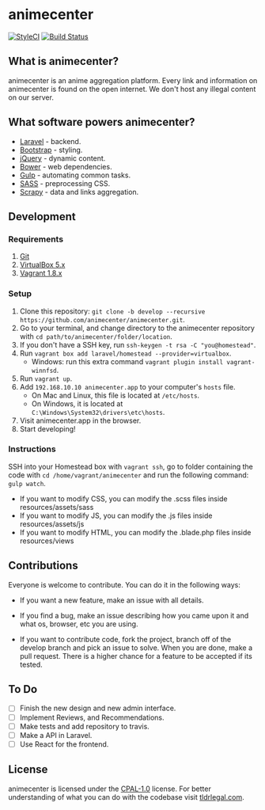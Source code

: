 # animecenter

[![StyleCI](https://styleci.io/repos/44687688/shield)](https://styleci.io/repos/44687688)
[![Build Status](https://travis-ci.org/animecenter/animecenter.svg?branch=develop)](https://travis-ci.org/animecenter/animecenter)

## What is animecenter?

animecenter is an anime aggregation platform.
Every link and information on animecenter is found on the open internet.
We don't host any illegal content on our server.

## What software powers animecenter?

- [Laravel](http://laravel.com) - backend.
- [Bootstrap](https://getbootstrap.com) - styling.
- [jQuery](https://jquery.con) - dynamic content.
- [Bower](http://bower.io) - web dependencies.
- [Gulp](http://gulpjs.com) - automating common tasks.
- [SASS](http://sass-lang.com) - preprocessing CSS.
- [Scrapy](https://scrapy.org) - data and links aggregation.

## Development

### Requirements

1. [Git](https://git-scm.com/download)
2. [VirtualBox 5.x](https://www.virtualbox.org/wiki/Downloads)
3. [Vagrant 1.8.x](https://www.vagrantup.com/downloads.html)

### Setup

1. Clone this repository: `git clone -b develop --recursive https://github.com/animecenter/animecenter.git`.
2. Go to your terminal, and change directory to the animecenter repository with `cd path/to/animecenter/folder/location`.
3. If you don't have a SSH key, run `ssh-keygen -t rsa -C "you@homestead"`.
4. Run `vagrant box add laravel/homestead --provider=virtualbox`.
    - Windows: run this extra command `vagrant plugin install vagrant-winnfsd`.
5. Run `vagrant up`.
5. Add `192.168.10.10 animecenter.app` to your computer's `hosts` file.
    - On Mac and Linux, this file is located at `/etc/hosts`.
    - On Windows, it is located at `C:\Windows\System32\drivers\etc\hosts`.
6. Visit animecenter.app in the browser.
7. Start developing!

### Instructions

SSH into your Homestead box with `vagrant ssh`, go to folder containing 
the code with `cd /home/vagrant/animecenter` and run the following command: `gulp watch`.

- If you want to modify CSS, you can modify the .scss files inside resources/assets/sass
- If you want to modify JS, you can modify the .js files inside resources/assets/js
- If you want to modify HTML, you can modify the .blade.php files inside resources/views

## Contributions

Everyone is welcome to contribute. You can do it in the following ways:

- If you want a new feature, make an issue with all details.

- If you find a bug, make an issue describing how you came upon it and what os, browser, etc you are using.

- If you want to contribute code, fork the project, branch off of the develop branch and pick an issue to solve. 
When you are done, make a pull request. There is a higher chance for a feature to be accepted if its tested.

## To Do

- [ ] Finish the new design and new admin interface.
- [ ] Implement Reviews, and Recommendations.
- [ ] Make tests and add repository to travis.
- [ ] Make a API in Laravel.
- [ ] Use React for the frontend.

## License

animecenter is licensed under the [CPAL-1.0](http://opensource.org/licenses/CPAL-1.0) license.
For better understanding of what you can do with the codebase visit 
[tldrlegal.com](https://tldrlegal.com/license/common-public-attribution-license-version-1.0-(cpal-1.0)).
